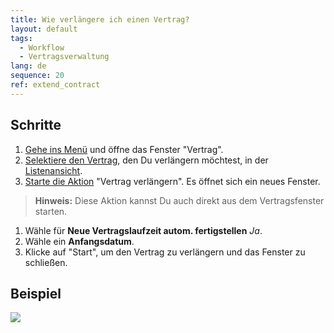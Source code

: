 ```yaml
---
title: Wie verlängere ich einen Vertrag?
layout: default
tags:
  - Workflow
  - Vertragsverwaltung
lang: de
sequence: 20
ref: extend_contract
---
```


## Schritte
1. [Gehe ins Menü](Menu) und öffne das Fenster "Vertrag".
1. [Selektiere den Vertrag](AuswahlBelege), den Du verlängern möchtest, in der [Listenansicht](Ansichten).
1. [Starte die Aktion](AktionStarten) "Vertrag verlängern". Es öffnet sich ein neues Fenster.
 >**Hinweis:** Diese Aktion kannst Du auch direkt aus dem Vertragsfenster starten.

1. Wähle für **Neue Vertragslaufzeit autom. fertigstellen** *Ja*.
1. Wähle ein **Anfangsdatum**.
1. Klicke auf "Start", um den Vertrag zu verlängern und das Fenster zu schließen.

## Beispiel
![](assets/Vertrag_verlaengern.gif)
